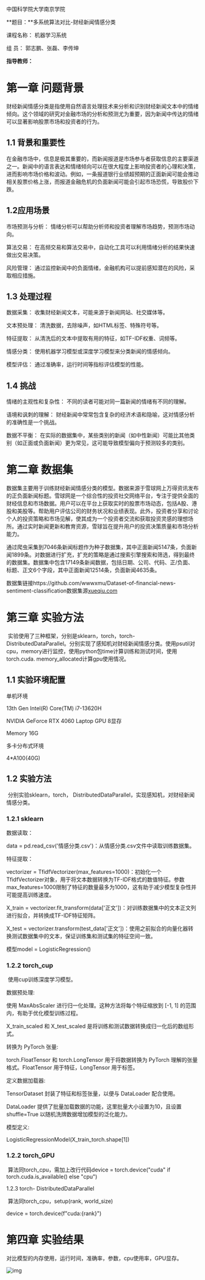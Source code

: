 中国科学院大学南京学院

**题目：**多系统算法对比-财经新闻情感分类

课程名称：     机器学习系统      

组  员：    郭志鹏、张磊、李传坤   

**指导教师：**          



 

# 第一章 问题背景

财经新闻情感分类是指使用自然语言处理技术来分析和识别财经新闻文本中的情绪倾向。这个领域的研究对金融市场的分析和预测尤为重要，因为新闻中传达的情绪可以显著影响股票市场和投资者的行为。

## 1.1 背景和重要性

在金融市场中，信息是极其重要的，而新闻报道是市场参与者获取信息的主要渠道之一。新闻中的语言表达和情绪倾向可以在很大程度上影响投资者的心理和决策，进而影响市场价格和波动。例如，一条报道银行业绩超预期的正面新闻可能会推动相关股票价格上涨，而报道金融危机的负面新闻可能会引起市场恐慌，导致股价下跌。

## 1.2应用场景

市场预测与分析： 情绪分析可以帮助分析师和投资者理解市场趋势，预测市场动向。

算法交易： 在高频交易和算法交易中，自动化工具可以利用情绪分析的结果快速做出交易决策。

风险管理： 通过监控新闻中的负面情绪，金融机构可以提前感知潜在的风险，采取相应措施。

## 1.3 处理过程

数据采集： 收集财经新闻文本，可能来源于新闻网站、社交媒体等。

文本预处理： 清洗数据，去除噪声，如HTML标签、特殊符号等。

特征提取： 从清洗后的文本中提取有用的特征，如TF-IDF权重、词频等。

情感分类： 使用机器学习模型或深度学习模型来分类新闻的情感倾向。

模型评估： 通过准确率，运行时间等指标评估模型的性能。

## 1.4 挑战

情绪的主观性和复杂性： 不同的读者可能对同一篇新闻的情绪有不同的理解。

语境和讽刺的理解： 财经新闻中常常包含复杂的经济术语和隐喻，这对情感分析的准确性是一个挑战。

数据不平衡： 在实际的数据集中，某些类别的新闻（如中性新闻）可能比其他类别（如正面或负面新闻）更为常见，这可能导致模型偏向于预测较多的类别。

# 第二章 数据集

数据集主要用于训练财经新闻情感分类的模型。数据来源于雪球网上万得资讯发布的正负面新闻标题。雪球网是一个综合性的投资社交网络平台，专注于提供全面的财经信息和市场数据。用户可以在平台上获取实时的股票市场动态，包括A股、港股和美股等。帮助用户评估公司的财务状况和业绩表现。此外，投资者分享和讨论个人的投资策略和市场见解，使其成为一个投资者交流和获取投资灵感的理想场所。通过实时新闻更新和教育资源，雪球旨在提升用户的投资决策质量和市场分析能力。

通过爬虫采集到7046条新闻标题作为种子数据集，其中正面新闻5147条，负面新闻1899条。对数据进行扩充，扩充的策略是通过搜索引擎搜索和筛选，得到最终的数据集。数据集中包含17149条新闻数据，包括日期、公司、代码、正/负面、标题、正文6个字段，其中正面新闻12514条，负面新闻4635条。

数据集链接https://github.com/wwwxmu/Dataset-of-financial-news-sentiment-classification数据集源[xueqiu.com](https://xueqiu.com/)

 



 

# 第三章 实验方法

​    实验使用了三种框架，分别是sklearn，torch，torch- DistributedDataParallel。分别实现了感知机对财经新闻情感分类。使用psutil对cpu，memory进行监控，使用python包time计算训练和测试时间，使用torch.cuda. memory_allocated计算gpu使用情况。

## 1.1 实验环境配置

单机环境

13th Gen Intel(R) Core(TM) i7-13620H

NVIDIA GeForce RTX 4060 Laptop GPU 8显存

Memory 16G

多卡分布式环境

4*A100(40G)

## 1.2 实验方法

​    分别实验sklearn，torch， DistributedDataParallel，实现感知机，对财经新闻情感分类。

### 1.2.1 sklearn

数据读取：

data = pd.read_csv('情感分类.csv')：从情感分类.csv文件中读取训练数据集。

特征提取：

vectorizer = TfidfVectorizer(max_features=1000)：初始化一个TfidfVectorizer对象，用于将文本数据转换为TF-IDF格式的数值特征。参数max_features=1000限制了特征的数量最多为1000，这有助于减少模型复杂性并可能提高训练速度。

X_train = vectorizer.fit_transform(data['正文'])：对训练数据集中的文本正文列进行拟合，并转换成TF-IDF特征矩阵。

X_test = vectorizer.transform(test_data['正文'])：使用之前拟合的向量化器转换测试数据集中的文本，保证训练集和测试集的特征空间一致。

模型model = LogisticRegression()

### 1.2.2 torch_cup

​    使用cup训练深度学习模型。

数据预处理:

使用 MaxAbsScaler 进行归一化处理。这种方法将每个特征缩放到 [-1, 1] 的范围内，有助于优化模型训练过程。

X_train_scaled 和 X_test_scaled 是将训练和测试数据转换成归一化后的数组形式。

转换为 PyTorch 张量:

torch.FloatTensor 和 torch.LongTensor 用于将数据转换为 PyTorch 理解的张量格式。FloatTensor 用于特征，LongTensor 用于标签。

定义数据加载器:

TensorDataset 封装了特征和标签张量，以便与 DataLoader 配合使用。

DataLoader 提供了批量加载数据的功能，这里批量大小设置为10，且设置 shuffle=True 以随机洗牌数据增加模型的泛化能力。

模型定义:

LogisticRegressionModel(X_train_torch.shape[1])

### 1.2.2 torch_GPU

​    算法同torch_cpu，需加上改行代码device = torch.device("cuda" if torch.cuda.is_available() else "cpu")

1.2.3 torch- DistributedDataParallel

​    算法同torch_cpu，setup(rank, world_size)

  device = torch.device(f"cuda:{rank}")

# 第四章 实验结果

对比模型的内存使用，运行时间，准确率，参数，cpu使用率，GPU显存。

![img](D:\笔记\clip_image002.png)